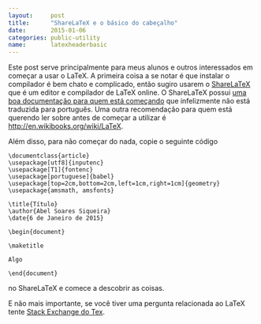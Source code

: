 ```yaml
---
layout:     post
title:      "ShareLaTeX e o básico do cabeçalho"
date:       2015-01-06
categories: public-utility
name:       latexheaderbasic
---
```

Este post serve principalmente para meus alunos e outros interessados em começar
a usar o LaTeX. A primeira coisa a se notar é que instalar o compilador é bem
chato e complicado, então sugiro usarem o
[ShareLaTeX](https://pt.sharelatex.com/)
que é um editor e compilador de LaTeX online.
O ShareLaTeX possui
[uma boa documentação para quem está começando](https://pt.sharelatex.com/learn)
que infelizmente não está traduzida para português.
Uma outra recomendação para quem está querendo ler sobre antes de começar a
utilizar é
http://en.wikibooks.org/wiki/LaTeX.

Além disso, para não começar do nada, copie o seguinte código

    \documentclass{article}
    \usepackage[utf8]{inputenc}
    \usepackage[T1]{fontenc}
    \usepackage[portuguese]{babel}
    \usepackage[top=2cm,bottom=2cm,left=1cm,right=1cm]{geometry}
    \usepackage{amsmath, amsfonts}

    \title{Título}
    \author{Abel Soares Siqueira}
    \date{6 de Janeiro de 2015}

    \begin{document}

    \maketitle

    Algo

    \end{document}

no ShareLaTeX e comece a descobrir as coisas.

E não mais importante, se você tiver uma pergunta relacionada ao LaTeX tente
[Stack Exchange do Tex](http://tex.stackexchange.com/).
